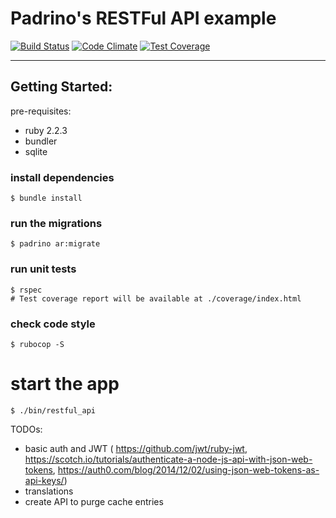 # Padrino's RESTFul API example

[![Build Status](https://travis-ci.org/marioluan/ruby-restful-api-example-padrino.svg?branch=master)](https://travis-ci.org/marioluan/ruby-restful-api-example-padrino)
[![Code Climate](https://codeclimate.com/github/marioluan/ruby-web-frameworks-examples/badges/gpa.svg)](https://codeclimate.com/github/marioluan/ruby-web-frameworks-examples)
[![Test Coverage](https://codeclimate.com/github/marioluan/ruby-web-frameworks-examples/badges/coverage.svg)](https://codeclimate.com/github/marioluan/ruby-web-frameworks-examples/coverage)
***

## Getting Started:

pre-requisites:
- ruby 2.2.3
- bundler
- sqlite

### install dependencies
```shell
$ bundle install
```

### run the migrations
```shell
$ padrino ar:migrate
```

### run unit tests
```shell
$ rspec
# Test coverage report will be available at ./coverage/index.html
```

### check code style
```shell
$ rubocop -S
```

# start the app
```shell
$ ./bin/restful_api
```

TODOs:
- basic auth and JWT ( https://github.com/jwt/ruby-jwt, https://scotch.io/tutorials/authenticate-a-node-js-api-with-json-web-tokens, https://auth0.com/blog/2014/12/02/using-json-web-tokens-as-api-keys/)
- translations
- create API to purge cache entries